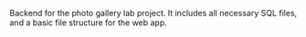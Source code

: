 Backend for the photo gallery lab project. It includes all necessary SQL files, and a basic file structure for the web app.